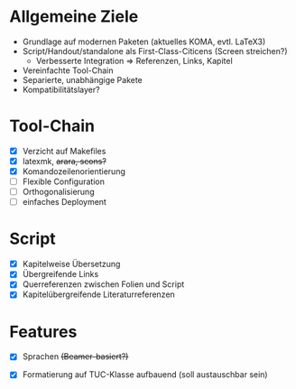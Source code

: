 # Allgemeine Ziele

* Grundlage auf modernen Paketen (aktuelles KOMA, evtl. LaTeX3)
* Script/Handout/standalone als First-Class-Citicens (Screen streichen?)
    * Verbesserte Integration => Referenzen, Links, Kapitel
* Vereinfachte Tool-Chain
* Separierte, unabhängige Pakete
* Kompatibilitätslayer?

# Tool-Chain
* [x] Verzicht auf Makefiles
* [x] latexmk, ~~arara, scons?~~
* [x] Komandozeilenorientierung
* [ ] Flexible Configuration
* [ ] Orthogonalisierung
* [ ] einfaches Deployment

# Script
* [x] Kapitelweise Übersetzung
* [x] Übergreifende Links
* [x] Querreferenzen zwischen Folien und Script
* [x] Kapitelübergreifende Literaturreferenzen

# Features
* [x] Sprachen ~~(Beamer-basiert?)~~
* [x] Formatierung auf TUC-Klasse aufbauend (soll austauschbar sein)


